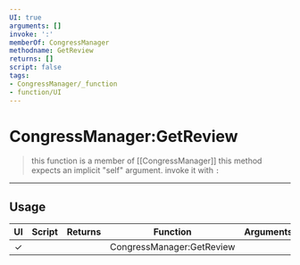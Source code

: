 ```yaml
---
UI: true
arguments: []
invoke: ':'
memberOf: CongressManager
methodname: GetReview
returns: []
script: false
tags:
- CongressManager/_function
- function/UI
---
```

# CongressManager:GetReview
> this function is a member of [[CongressManager]]
> this method expects an implicit "self" argument. invoke it with `:`
-----
## Usage
|  UI | Script | Returns | Function | Arguments |
|:---:|:------:|-------:|:--------:|:---------|
|✓| ||CongressManager:GetReview||
